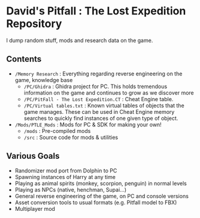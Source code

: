 # David's Pitfall : The Lost Expedition Repository

I dump random stuff, mods and research data on the game.



## Contents

- `/Memory Research` : Everything regarding reverse engineering on the game, knowledge base
	- `/PC/Ghidra` : Ghidra project for PC. This holds tremendous information on the game and continues to grow as we discover more
	- `/PC/PitFall - The Lost Expedition.CT` : Cheat Engine table.
	- `/PC/Virtual tables.txt` : Known virtual tables of objects that the game manages. These can be used in Cheat Engine memory searches to quickly find instances of one given type of object.
- `/Mods/PTLE_Mods` : Mods for PC & SDK for making your own!
	- `/mods` : Pre-compiled mods
	- `/src` : Source code for mods & utilities



## Various Goals

- Randomizer mod port from Dolphin to PC
- Spawning instances of Harry at any time
- Playing as animal spirits (monkey, scorpion, penguin) in normal levels
- Playing as NPCs (native, henchman, Supai...)
- General reverse engineering of the game, on PC and console versions
- Asset conversion tools to usual formats (e.g. Pitfall model to FBX)
- Multiplayer mod
